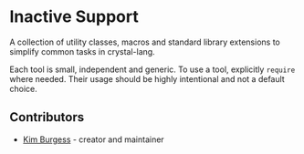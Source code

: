 # Inactive Support

A collection of utility classes, macros and standard library extensions to simplify common tasks in crystal-lang.

Each tool is small, independent and generic.
To use a tool, explicitly `require` where needed.
Their usage should be highly intentional and not a default choice.

## Contributors

- [Kim Burgess](https://github.com/KimBurgess) - creator and maintainer
